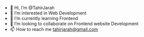 - 👋 Hi, I’m @TahirJarah
- 👀 I’m interested in Web Development 
- 🌱 I’m currently learning Frontend
- 💞️ I’m looking to collaborate on Frontend website Development 
- 📫 How to reach me tahirjarah@gmail.com 

<!---
TahirJarah/TahirJarah is a ✨ special ✨ repository because its `README.md` (this file) appears on your GitHub profile.
You can click the Preview link to take a look at your changes.
--->
